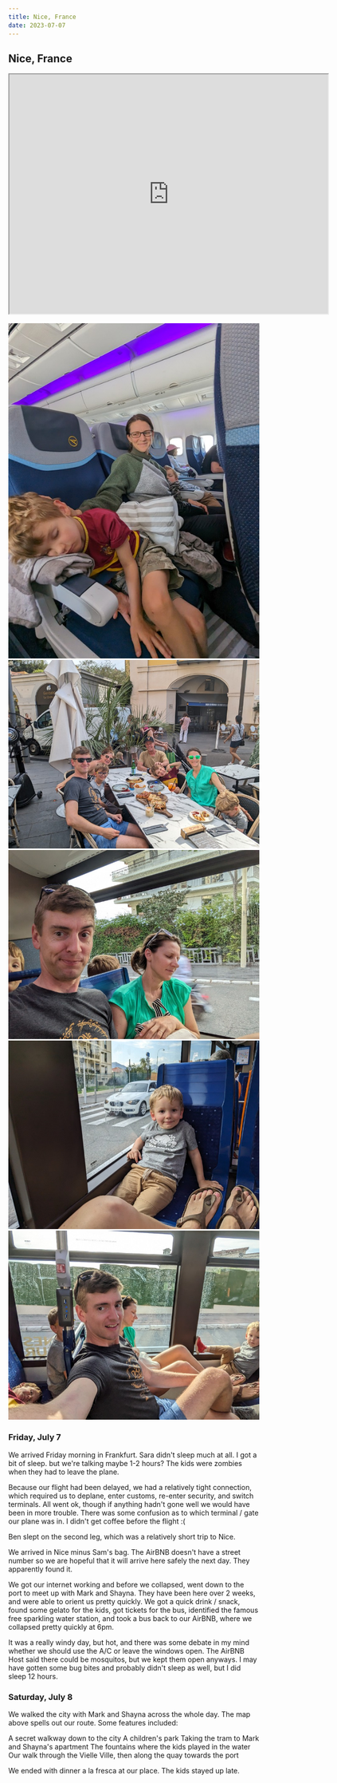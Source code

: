 ```yaml
---
title: Nice, France
date: 2023-07-07
---
```



## Nice, France

<iframe src="https://www.google.com/maps/d/u/0/embed?mid=1bEfAwkkqDugbkyTRCxiFMt3YXHrM3XM&ehbc=2E312F" width="640" height="480"></iframe>

![caption](/images/travel/PXL_20230707_082005775.jpg) 
![caption](/images/travel/PXL_20230707_152815813.MP.jpg) 
![caption](/images/travel/PXL_20230707_164446447.jpg) 
![caption](/images/travel/PXL_20230707_164456997.jpg) 
![caption](/images/travel/PXL_20230707_164506132.MP.jpg)

### Friday, July 7

We arrived Friday morning in Frankfurt.  Sara didn't sleep much at all.  I got a bit of sleep. but we're talking maybe 1-2 hours?  The kids were zombies when they had to leave the plane.

Because our flight had been delayed, we had a relatively tight connection, which required us to deplane, enter customs, re-enter security, and switch terminals.  All went ok, though if anything hadn't gone well we would have been in more trouble.  There was some confusion as to which terminal / gate our plane was in.  I didn't get coffee before the flight :(

Ben slept on the second leg, which was a relatively short trip to Nice.

We arrived in Nice minus Sam's bag.  The AirBNB doesn't have a street number so we are hopeful that it will arrive here safely the next day.  They apparently found it.

We got our internet working and before we collapsed, went down to the port to meet up with Mark and Shayna.  They have been here over 2 weeks, and were able to orient us pretty quickly.  We got a quick drink / snack, found some gelato for the kids, got tickets for the bus, identified the famous free sparkling water station, and took a bus back to our AirBNB, where we collapsed pretty quickly at 6pm. 

It was a really windy day, but hot, and there was some debate in my mind whether we should use the A/C or leave the windows open.  The AirBNB Host said there could be mosquitos, but we kept them open anyways.  I may have gotten some bug bites and probably didn't sleep as well, but I did sleep 12 hours.

### Saturday, July 8

We walked the city with Mark and Shayna across the whole day.  The map above spells out our route.  Some features included:

A secret walkway down to the city
A children's park
Taking the tram to Mark and Shayna's apartment
The fountains where the kids played in the water
Our walk through the Vielle Ville, then along the quay towards the port

We ended with dinner a la fresca at our place.  The kids stayed up late.